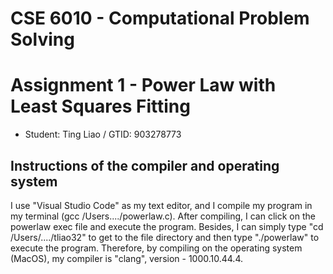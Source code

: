 # CSE 6010 - Computational Problem Solving
# Assignment 1 - Power Law with Least Squares Fitting

* Student: Ting Liao / GTID: 903278773

## Instructions of the compiler and operating system 

 I use "Visual Studio Code" as my text editor, and I compile my program in my terminal (gcc /Users..../powerlaw.c). After compiling, I can click on the powerlaw exec file and execute the program. Besides, I can simply type "cd /Users/..../tliao32" to get to the file directory and then type "./powerlaw" to execute the program. Therefore, by compiling on the operating system (MacOS), my compiler is "clang", version - 1000.10.44.4.

    
